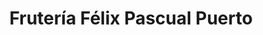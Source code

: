 ---
title: "Frutería Félix Pascual Puerto"
url: /vitigudino/fruteria-felix-pascual-puerto/
shop: frutería
---